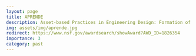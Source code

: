 ```yaml
---
layout: page
title: APRENDE
description: Asset-based Practices in Engineering Design: Formation of Engineers through a Funds of Knowledge Approachl
img: assets/img/aprende.jpg
redirect: https://www.nsf.gov/awardsearch/showAward?AWD_ID=1826354
importance: 3
category: past
---
```


